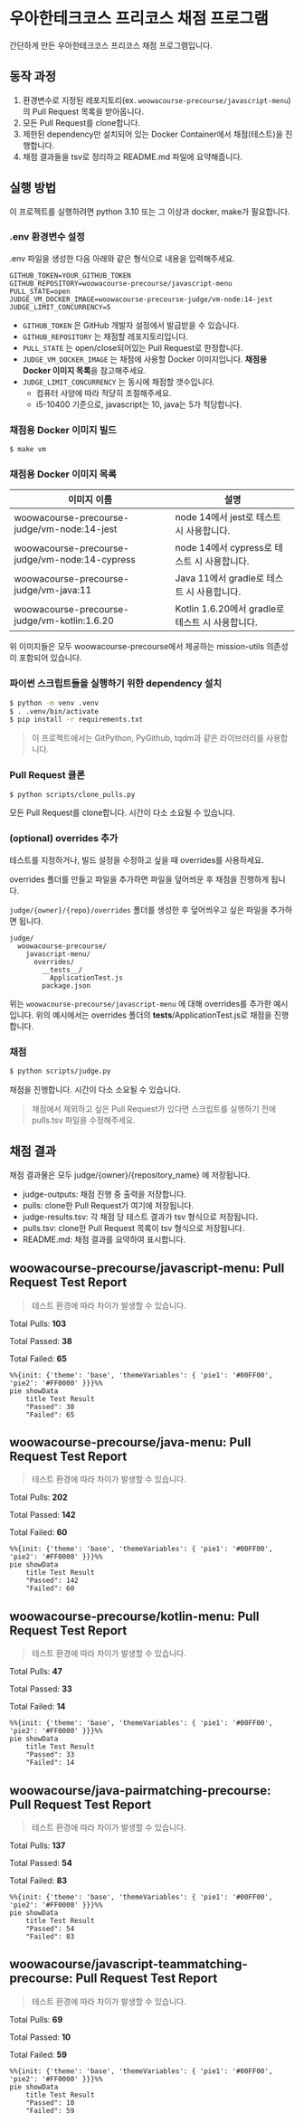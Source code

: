 # 우아한테크코스 프리코스 채점 프로그램

간단하게 만든 우아한테크코스 프리코스 채점 프로그램입니다.

## 동작 과정
1. 환경변수로 지정된 레포지토리(ex. `woowacourse-precourse/javascript-menu`)의 Pull Request 목록을 받아옵니다.
2. 모든 Pull Request를 clone합니다.
3. 제한된 dependency만 설치되어 있는 Docker Container에서 채점(테스트)을 진행합니다.
4. 채점 결과들을 tsv로 정리하고 README.md 파일에 요약해줍니다.

## 실행 방법

이 프로젝트를 실행하려면 python 3.10 또는 그 이상과 docker, make가 필요합니다.

### .env 환경변수 설정

.env 파일을 생성한 다음 아래와 같은 형식으로 내용을 입력해주세요.
```
GITHUB_TOKEN=YOUR_GITHUB_TOKEN
GITHUB_REPOSITORY=woowacourse-precourse/javascript-menu
PULL_STATE=open
JUDGE_VM_DOCKER_IMAGE=woowacourse-precourse-judge/vm-node:14-jest
JUDGE_LIMIT_CONCURRENCY=5
```

* `GITHUB_TOKEN` 은 GitHub 개발자 설정에서 발급받을 수 있습니다.
* `GITHUB_REPOSITORY` 는 채점할 레포지토리입니다.
* `PULL_STATE` 는 open/close되어있는 Pull Request로 한정합니다.
* `JUDGE_VM_DOCKER_IMAGE` 는 채점에 사용할 Docker 이미지입니다. **채점용 Docker 이미지 목록**을 참고해주세요.
* `JUDGE_LIMIT_CONCURRENCY` 는 동시에 채점할 갯수입니다.
  * 컴퓨터 사양에 따라 적당히 조절해주세요.
  * i5-10400 기준으로, javascript는 10, java는 5가 적당합니다.

### 채점용 Docker 이미지 빌드

```sh
$ make vm
```

### 채점용 Docker 이미지 목록
|이미지 이름|설명|
|-|-|
|woowacourse-precourse-judge/vm-node:14-jest|node 14에서 jest로 테스트 시 사용합니다.|
|woowacourse-precourse-judge/vm-node:14-cypress|node 14에서 cypress로 테스트 시 사용합니다.|
|woowacourse-precourse-judge/vm-java:11|Java 11에서 gradle로 테스트 시 사용합니다.|
|woowacourse-precourse-judge/vm-kotlin:1.6.20|Kotlin 1.6.20에서 gradle로 테스트 시 사용합니다.|

위 이미지들은 모두 woowacourse-precourse에서 제공하는 mission-utils 의존성이 포함되어 있습니다.

### 파이썬 스크립트들을 실행하기 위한 dependency 설치

```sh
$ python -m venv .venv
$ . .venv/bin/activate
$ pip install -r requirements.txt
```
> 이 프로젝트에서는 GitPython, PyGithub, tqdm과 같은 라이브러리를 사용합니다.

### Pull Request 클론

```sh
$ python scripts/clone_pulls.py
```
모든 Pull Request를 clone합니다. 시간이 다소 소요될 수 있습니다.

### (optional) overrides 추가

테스트를 지정하거나, 빌드 설정을 수정하고 싶을 때 overrides를 사용하세요.

overrides 폴더를 만들고 파일을 추가하면 파일을 덮어씌운 후 채점을 진행하게 됩니다.

`judge/{owner}/{repo}/overrides` 폴더를 생성한 후 덮어씌우고 싶은 파일을 추가하면 됩니다.

```
judge/
  woowacourse-precourse/
    javascript-menu/
      overrides/
        __tests__/
          ApplicationTest.js
        package.json
```
위는 `woowacourse-precourse/javascript-menu` 에 대해 overrides를 추가한 예시입니다.
위의 예시에서는 overrides 폴더의 __tests__/ApplicationTest.js로 채점을 진행합니다.

### 채점

```sh
$ python scripts/judge.py
```
채점을 진행합니다. 시간이 다소 소요될 수 있습니다.

> 채점에서 제외하고 싶은 Pull Request가 있다면 스크립트를 실행하기 전에 pulls.tsv 파일을 수정해주세요.

## 채점 결과

채점 결과물은 모두 judge/{owner}/{repository_name} 에 저장됩니다.

* judge-outputs: 채점 진행 중 출력을 저장합니다.
* pulls: clone한 Pull Request가 여기에 저장됩니다.
* judge-results.tsv: 각 채점 당 테스트 결과가 tsv 형식으로 저장됩니다.
* pulls.tsv: clone한 Pull Request 목록이 tsv 형식으로 저장됩니다.
* README.md: 채점 결과를 요약하여 표시합니다.

## woowacourse-precourse/javascript-menu: Pull Request Test Report

> 테스트 환경에 따라 차이가 발생할 수 있습니다.

Total Pulls: **103**

Total Passed: **38**

Total Failed: **65**

```mermaid
%%{init: {'theme': 'base', 'themeVariables': { 'pie1': '#00FF00', 'pie2': '#FF0000' }}}%%
pie showData
    title Test Result
    "Passed": 38
    "Failed": 65
```

## woowacourse-precourse/java-menu: Pull Request Test Report

> 테스트 환경에 따라 차이가 발생할 수 있습니다.

Total Pulls: **202**

Total Passed: **142**

Total Failed: **60**

```mermaid
%%{init: {'theme': 'base', 'themeVariables': { 'pie1': '#00FF00', 'pie2': '#FF0000' }}}%%
pie showData
    title Test Result
    "Passed": 142
    "Failed": 60
```

## woowacourse-precourse/kotlin-menu: Pull Request Test Report

> 테스트 환경에 따라 차이가 발생할 수 있습니다.

Total Pulls: **47**

Total Passed: **33**

Total Failed: **14**

```mermaid
%%{init: {'theme': 'base', 'themeVariables': { 'pie1': '#00FF00', 'pie2': '#FF0000' }}}%%
pie showData
    title Test Result
    "Passed": 33
    "Failed": 14
```

## woowacourse/java-pairmatching-precourse: Pull Request Test Report

> 테스트 환경에 따라 차이가 발생할 수 있습니다.

Total Pulls: **137**

Total Passed: **54**

Total Failed: **83**

```mermaid
%%{init: {'theme': 'base', 'themeVariables': { 'pie1': '#00FF00', 'pie2': '#FF0000' }}}%%
pie showData
    title Test Result
    "Passed": 54
    "Failed": 83
```

## woowacourse/javascript-teammatching-precourse: Pull Request Test Report

> 테스트 환경에 따라 차이가 발생할 수 있습니다.

Total Pulls: **69**

Total Passed: **10**

Total Failed: **59**

```mermaid
%%{init: {'theme': 'base', 'themeVariables': { 'pie1': '#00FF00', 'pie2': '#FF0000' }}}%%
pie showData
    title Test Result
    "Passed": 10
    "Failed": 59
```
